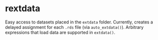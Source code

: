 # rextdata

Easy access to datasets placed in the `extdata` folder. Currently, creates a delayed assignment for each `.rds` file (via `auto_extdata()`). Arbitrary expressions that load data are supported in `extdata()`.
